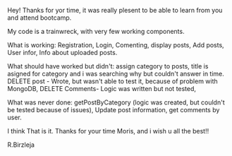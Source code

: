 Hey! Thanks for yor time, it was really plesent to be able to learn from you and attend bootcamp. 

My code is a trainwreck, with very few working components.

What is working: Registration, Login, Comenting, display posts, Add posts, User infor, Info about uploaded posts.

What should have worked but didn't: assign category to posts, title is asigned for category and i was searching why but couldn't
answer in time. DELETE post - Wrote, but wasn't able to test it, because of problem with MongoDB, DELETE Comments- Logic was 
written but not tested,

What was never done: getPostByCategory (logic was created, but couldn't be tested because of issues),
Update post information, get comments by user.

I think That is it. Thanks for your time Moris, and i wish u all the best!!

R.Birzleja
